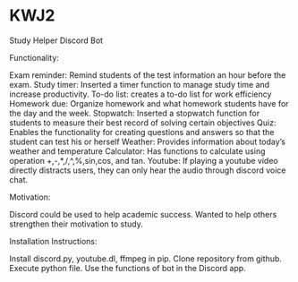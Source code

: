 # KWJ2
Study Helper Discord Bot

Functionality:

Exam reminder: Remind students of the test information an hour before the exam.
Study timer: Inserted a timer function to manage study time and increase productivity.
To-do list: creates a to-do list for work efficiency
Homework due: Organize homework and what homework students have for the day and the week.
Stopwatch: Inserted a stopwatch function for students to measure their best record of solving certain objectives
Quiz: Enables the functionality for creating questions and answers so that the student can test his or herself
Weather: Provides information about today’s weather and temperature
Calculator: Has functions to calculate using operation +,-,*,/,^,%,sin,cos, and tan. 
Youtube: If playing a youtube video directly distracts users, they can only hear the audio through discord voice chat.

Motivation:

Discord could be used to help academic success.
Wanted to help others strengthen their motivation to study.

Installation Instructions:

Install discord.py, youtube.dl, ffmpeg in pip.
Clone repository from github.
Execute python file.
Use the functions of bot in the Discord app.
